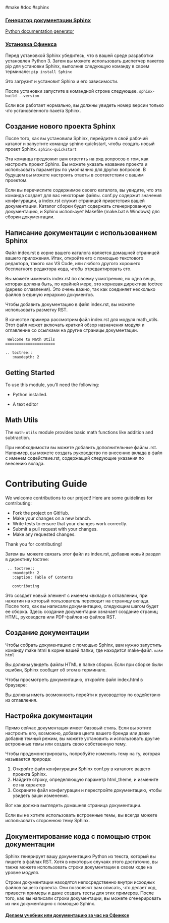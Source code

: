 #make #doc #sphinx
### [Генератор документации Sphinx](https://sphinx-ru.readthedocs.io/ru/latest/sphinx.html)
[Python documentation generator](https://pypi.org/project/Sphinx/#files)

### [Установка Сфинкса](https://q-games.ru/kak-nastroit-sphinx-dlya-dokumentirovaniya-koda-python.html)

Перед установкой Sphinx убедитесь, что в вашей среде разработки установлен Python 3. Затем вы можете использовать диспетчер пакетов pip для установки Sphinx, выполнив следующую команду в своем терминале:
`pip install Sphinx`

Это загрузит и установит Sphinx и его зависимости.

После установки запустите в командной строке следующее.
 `sphinx-build --version`  
 
Если все работает нормально, вы должны увидеть номер версии только что установленного пакета Sphinx.
## Создание нового проекта Sphinx

После того, как вы установили Sphinx, перейдите в свой рабочий каталог и запустите команду sphinx-quickstart, чтобы создать новый проект Sphinx.
 `sphinx-quickstart`  
 

Эта команда предложит вам ответить на ряд вопросов о том, как настроить проект Sphinx. Вы можете указать название проекта и использовать параметры по умолчанию для других вопросов. В будущем вы можете настроить ответы в соответствии с вашим проектом.

Если вы перечислите содержимое своего каталога, вы увидите, что эта команда создает для вас некоторые файлы. conf.py содержит значения конфигурации, а index.rst служит страницей приветствия вашей документации. Каталог сборки будет содержать сгенерированную документацию, и Sphinx использует Makefile (make.bat в Windows) для сборки документации.

## Написание документации с использованием Sphinx

Файл index.rst в корне вашего каталога является домашней страницей вашего приложения. Итак, откройте его с помощью текстового редактора, такого как VS Code, или любого другого хорошего бесплатного редактора кода, чтобы отредактировать его.

Вы можете изменить index.rst по своему усмотрению, но одна вещь, которая должна быть, по крайней мере, это корневая директива toctree (дерево оглавления). Это очень важно, так как соединяет несколько файлов в единую иерархию документов.

Чтобы добавить документацию в файл index.rst, вы можете использовать разметку RST.

В качестве примера рассмотрим файл index.rst для модуля math_utils. Этот файл может включать краткий обзор назначения модуля и оглавление со ссылками на другие страницы документации.
```
 Welcome to Math Utils  
======================  
  
.. toctree::  
   :maxdepth: 2  
```
  
Getting Started  
---------------  
  
To use this module, you'll need the following:  
  
* Python installed.  
  
* A text editor  
  
Math Utils  
----------  
  
The `math-utils` module provides basic math functions like addition and  
subtraction.  
  

При необходимости вы можете добавить дополнительные файлы .rst. Например, вы можете создать руководство по внесению вклада в файл с именем содействие.rst, содержащий следующие указания по внесению вклада.

 Contributing Guide  
==================  
  
We welcome contributions to our project! Here are some guidelines for  
contributing:  
  
- Fork the project on GitHub.  
- Make your changes on a new branch.  
- Write tests to ensure that your changes work correctly.  
- Submit a pull request with your changes.  
- Make any requested changes.  
  
Thank you for contributing!  
 

Затем вы можете связать этот файл из index.rst, добавив новый раздел в директиву toctree:

```
 .. toctree::  
   :maxdepth: 2  
   :caption: Table of Contents  
     
   contributing  
```
 

Это создает новый элемент с именем «вклад» в оглавлении, при нажатии на который пользователь переходит на страницу вклада.
После того, как вы написали документацию, следующим шагом будет ее сборка. Здесь создание документации означает создание страниц HTML, руководств или PDF-файлов из файлов RST.

## Создание документации

Чтобы собрать документацию с помощью Sphinx, вам нужно запустить команду make html в корне вашей папки, где находится make-файл.
 `make html`  
 

Вы должны увидеть файлы HTML в папке сборки. Если при сборке были ошибки, Sphinx сообщит об этом в терминале.

Чтобы просмотреть документацию, откройте файл index.html в браузере:

Вы должны иметь возможность перейти к руководству по содействию из оглавления.

## Настройка документации

Прямо сейчас документация имеет базовый стиль. Если вы хотите настроить его, возможно, добавив цвета вашего бренда или даже добавив темный режим, вы можете установить и использовать другие встроенные темы или создать свою собственную тему.

Чтобы продемонстрировать, попробуйте изменить тему на ту, которая называется природа:

1. Откройте файл конфигурации Sphinx conf.py в каталоге вашего проекта Sphinx.
2. Найдите строку, определяющую параметр html_theme, и измените ее на характер
3. Сохраните файл конфигурации и перестройте документацию, чтобы увидеть ваши изменения.

Вот как должна выглядеть домашняя страница документации.

Если вы не хотите использовать встроенные темы, вы всегда можете использовать стороннюю тему Sphinx.

## Документирование кода с помощью строк документации

Sphinx генерирует вашу документацию Python из текста, который вы пишете в файлах RST. Хотя в некоторых случаях этого достаточно, вы также можете использовать строки документации в своем коде на уровне модуля.

Строки документации находятся непосредственно внутри исходных файлов вашего проекта. Они позволяют вам описать, что делает код, привести примеры и даже создать тесты для этих примеров. После того, как вы написали строки документации, вы можете сгенерировать из них документацию с помощью Sphinx.

#### [Делаем учебник или документацию за час на Сфинксе](https://habr.com/ru/articles/151129/)

